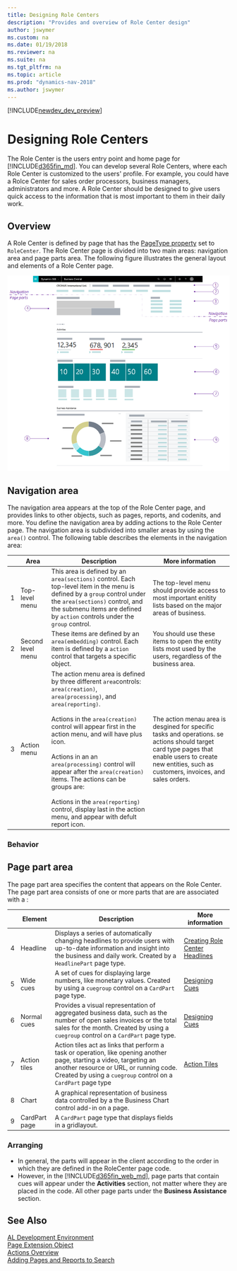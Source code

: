 ```yaml
---
title: Designing Role Centers
description: "Provides and overview of Role Center design"
author: jswymer
ms.custom: na
ms.date: 01/19/2018
ms.reviewer: na
ms.suite: na
ms.tgt_pltfrm: na
ms.topic: article
ms.prod: "dynamics-nav-2018"
ms.author: jswymer
---
```


[!INCLUDE[newdev_dev_preview](includes/newdev_dev_preview.md)]

# Designing Role Centers
The Role Center is the users entry point and home page for [!INCLUDE[d365fin_md](includes/d365fin_md.md)]. You can develop several Role Centers, where each Role Center is customized to the users' profile. For example, you could have a Rolce Center for sales order processors, business managers, administrators and more. A Role Center should be designed to give users quick access to the information that is most important to them in their daily work.

## Overview
A Role Center is defined by page that has the [PageType property](properties/devenv-pagetype-property) set to `RoleCenter`. The Role Center page is divided into two main areas: navigation area and page parts area. The following figure illustrates the general layout and elements of a Role Center page.

![Role Center overview](media/rolecenter-overview.png "Role Center overview")

## Navigation area
The navigation area appears at the top of the Role Center page, and provides links to other objects, such as pages, reports, and codenits, and more. You define the navigation area by adding actions to the Role Center page. The navigation area is subdivided into smaller areas by using the `area()` control. The following table describes the elements in the navigation area:

|    |Area|Description|More information|
|----|-------|-----------|----------------|
|1|Top-level menu|This area is defined by an `area(sections)` control. Each top-level item in the menu is defined by a `group` control under the `area(sections)` control, and the submenu items are defined by `action` controls under the `group` control.|The top-level menu should provide access to most important enitity lists based on the major areas of business.|
|2|Second level menu |These items are defined by an `area(embedding)` control. Each item is defined by a `action` control that targets a specific object. |You should use these items to open the entity lists most used by the users, regardless of the business area. |
|3|Action menu|The action menu area is defined by three different `area`controls: `area(creation)`, `area(processing)`, and  `area(reporting)`. </br> </br> Actions in the `area(creation)` control will appear first in the action menu, and will have plus icon. </br></br> Actions in an an `area(processing)` control will appear after the `area(creation)` items. The actions can be groups are:</br> </br> Actions in the `area(reporting)` control, display last in the action menu, and appear with defult report icon. |The action menau area is desgined for specific tasks and operations. se actions should target card type pages that enable users to create new entities, such as customers, invoices, and sales orders.|

### Behavior

## Page part area
The page part area specifies the content that appears on the Role Center. The page part area consists of one or more parts that are are associated with a :


|    |Element|Description|More information|
|----|-------|-----------|----------------|
|4|Headline|Displays a series of automatically changing headlines to provide users with up-to-date information and insight into the business and daily work. Created by a `HeadlinePart` page type. |[Creating Role Center Headlines](devenv-create-role-center-headline.md)||
|5|Wide cues | A set of cues for displaying large numbers, like monetary values. Created by using a `cuegroup` control on a `CardPart` page type. |[Designing Cues](devenv-cues-action-tiles.md#CueDesign)|
|6|Normal cues |Provides a visual representation of aggregated business data, such as the number of open sales invoices or the total sales for the month. Created by using a `cuegroup` control on a `CardPart` page type. |[Designing Cues](devenv-cues-action-tiles.md#CueDesign)|
|7|Action tiles |Action tiles act as links that perform a task or operation, like opening another page, starting a video, targeting an another resource or URL, or running code. Created by using a `cuegroup` control on a `CardPart` page type|[Action Tiles](devenv-cues-action-tiles.md#ActionTiles)|
|8|Chart|A graphical representation of business data controlled by a the Business Chart control add-in on a page. ||
|9|CardPart page|A `CardPart` page type that displays fields in a gridlayout.||

### Arranging
- In general, the parts will appear in the client according to the order in which they are defined in the RoleCenter page code.
- However, in the [!INCLUDE[d365fin_web_md](includes/d365fin_web_md.md)], page parts that contain cues will appear under the **Activities** section, not matter where they are placed in the code. All other page parts under the **Business Assistance** section.  
 

## See Also
[AL Development Environment](devenv-reference-overview.md)  
[Page Extension Object](devenv-page-ext-object.md)  
[Actions Overview](devenv-actions-overview.md)  
[Adding Pages and Reports to Search](devenv-al-menusuite-functionality.md)  